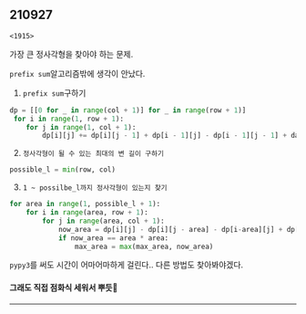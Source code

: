 ## 210927

`<1915>`

가장 큰 정사각형을 찾아야 하는 문제.

`prefix sum`알고리즘밖에 생각이 안났다.

1. `prefix sum`구하기

```python
dp = [[0 for _ in range(col + 1)] for _ in range(row + 1)]
 for i in range(1, row + 1):
    for j in range(1, col + 1):
        dp[i][j] += dp[i][j - 1] + dp[i - 1][j] - dp[i - 1][j - 1] + datas[i - 1][j - 1]
```

2. `정사각형이 될 수 있는 최대의 변 길이 구하기`

```python
possible_l = min(row, col)
```

3. `1 ~ possilbe_l까지 정사각형이 있는지 찾기`

```python
for area in range(1, possible_l + 1):
    for i in range(area, row + 1):
        for j in range(area, col + 1):
            now_area = dp[i][j] - dp[i][j - area] - dp[i-area][j] + dp[i - area][j - area]
            if now_area == area * area:
                max_area = max(max_area, now_area)
```

`pypy3`를 써도 시간이 어마어마하게 걸린다.. 다른 방법도 찾아봐야겠다.

#### 그래도 직접 점화식 세워서 뿌듯🔆

---
